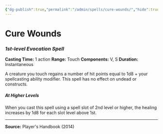 ```yaml
---
{"dg-publish":true,"permalink":"/admin/spells/cure-wounds/","hide":true,"updated":"2025-08-11T11:53:29.349+01:00"}
---
```


# Cure Wounds
### *1st-level Evocation Spell*
**Casting Time:** 1 action
**Range:** Touch
**Components:** V, S
**Duration:** Instantaneous

A creature you touch regains a number of hit points equal to 1d8 + your spellcasting ability modifier. This spell has no effect on undead or constructs.

##### At Higher Levels
When you cast this spell using a spell slot of 2nd level or higher, the healing increases by 1d8 for each slot level above 1st.

---
**Source:** Player's Handbook (2014)